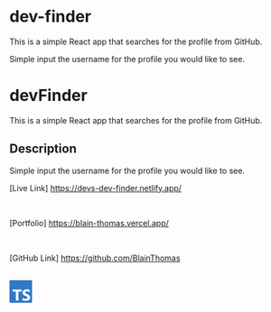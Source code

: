 # dev-finder

This is a simple React app that searches for the profile from GitHub.

Simple input the username for the profile you would like to see.

# devFinder
This is a simple React app that searches for the profile from GitHub.

## Description 

Simple input the username for the profile you would like to see.

[Live Link]
https://devs-dev-finder.netlify.app/

<br/>

[Portfolio]
https://blain-thomas.vercel.app/

<br/>

[GitHub Link]
https://github.com/BlainThomas

<br/>

<img src="https://github.com/BlainThomas/BlainThomas/blob/master/logos/TypeScript.png" alt="drawing" width="40"/>

